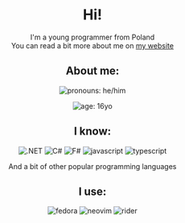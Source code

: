 <div align="center">

  # Hi!
  I'm a young programmer from Poland<br>
  You can read a bit more about me on [my website](https://ketok.xyz)

  ## About me:
  ![pronouns: he/him](https://img.shields.io/badge/he/him-1D1C20?style=for-the-badge&labelColor=2A7BDE&label=pronouns)

  ![age: 16yo](https://img.shields.io/badge/16yo-1D1C20?style=for-the-badge&labelColor=2A7BDE&label=age)

  ## I know:
  ![.NET](https://img.shields.io/badge/.net-1D1C20?style=for-the-badge&logo=.net&labelColor=512BD4&logoColor=white)
  ![C#](https://img.shields.io/badge/C%23-1D1C20?style=for-the-badge&logo=csharp&labelColor=239120&logoColor=white)
  ![F#](https://img.shields.io/badge/F%23-1D1C20?style=for-the-badge&logo=fsharp&labelColor=378BBA&logoColor=white)
  ![javascript](https://img.shields.io/badge/javascript-1D1C20?style=for-the-badge&logo=javascript&labelColor=F7DF1E&logoColor=1D1C20)
  ![typescript](https://img.shields.io/badge/typescript-1D1C20?style=for-the-badge&logo=typescript&labelColor=3178C6&logoColor=white)

  And a bit of other popular programming languages

  ## I use:
  ![fedora](https://img.shields.io/badge/fedora-1D1C20?style=for-the-badge&logo=fedora&labelColor=51A2DA&logoColor=white)
  ![neovim](https://img.shields.io/badge/neovim-1D1C20?style=for-the-badge&logo=neovim&labelColor=57A143&logoColor=white)
  ![rider](https://img.shields.io/badge/rider-1D1C20?style=for-the-badge&logo=rider&labelColor=black&logoColor=white)

</div>
